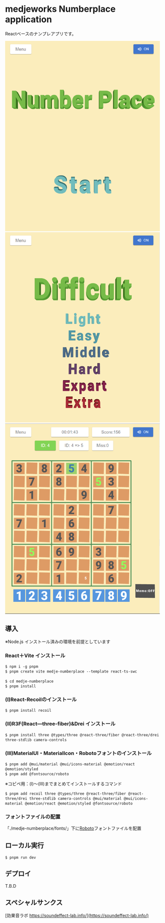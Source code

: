 # medjeworks Numberplace application

Reactベースのナンプレアプリです。

<div style="text-align: center">
  <img src="screenshots/MainVisual.png" width=512 height=620> <img src="screenshots/DifficultSelect.png" width=512 height=620>
</div>
<div style="text-align: center">
  <img src="screenshots/inGame.png" width=512 height=620>
</div>

## 導入

※Node.js インストール済みの環境を前提としています

### React＋Vite インストール
```
$ npm i -g pnpm
$ pnpm create vite medje-numberplace --template react-ts-swc

$ cd medje-numberplace
$ pnpm install
```

### (Ⅰ)React-Recoilのインストール
```
$ pnpm install recoil
```

### (Ⅱ)R3F(React―three-fiber)&Drei インストール
```
$ pnpm install three @types/three @react-three/fiber @react-three/drei three-stdlib camera-controls
```

### (Ⅲ)MaterialUI・MaterialIcon・Robotoフォントのインストール
```
$ pnpm add @mui/material @mui/icons-material @emotion/react @emotion/styled
$ pnpm add @fontsource/roboto
```

※コピペ用：(Ⅰ)～(Ⅲ)までまとめてインストールするコマンド
```
$ pnpm add recoil three @types/three @react-three/fiber @react-three/drei three-stdlib camera-controls @mui/material @mui/icons-material @emotion/react @emotion/styled @fontsource/roboto
```

### フォントファイルの配置
「./medje-numberplace/fonts/」下に[Roboto](https://fonts.google.com/specimen/Roboto)フォントファイルを配置

## ローカル実行
```
$ pnpm run dev
```

## デプロイ
T.B.D


## スペシャルサンクス
[効果音ラボ https://soundeffect-lab.info/](https://soundeffect-lab.info/)